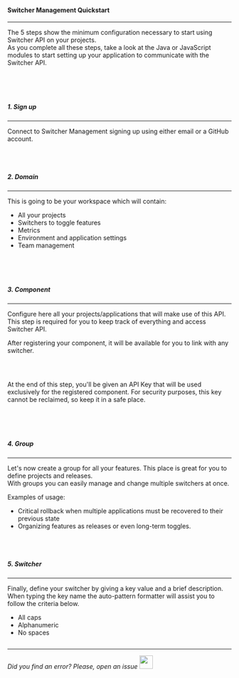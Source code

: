 #### Switcher Management Quickstart
* * *

The 5 steps show the minimum configuration necessary to start using Switcher API on your projects.
</br>As you complete all these steps, take a look at the Java or JavaScript modules to start setting up your application to communicate with the Switcher API.

<img src="[$ASSETS_LOCATION]/documentation/images/setup/5steps.jpg" class="image-style shadow dark-invert" alt=""/>

</br></br>

##### 1. Sign up
* * *
Connect to Switcher Management signing up using either email or a GitHub account.

</br></br>

##### 2. Domain
* * *
This is going to be your workspace which will contain:
- All your projects
- Switchers to toggle features
- Metrics
- Environment and application settings
- Team management

<img src="[$ASSETS_LOCATION]/documentation/images/setup/domain_create[$DARK_SUFFIX].png" class="image-style shadow dark-invert" alt=""/>

</br></br>

##### 3. Component
* * *
Configure here all your projects/applications that will make use of this API. This step is required for you to keep track of everything and access Switcher API.
<p>After registering your component, it will be available for you to link with any switcher.

<img src="[$ASSETS_LOCATION]/documentation/images/setup/components[$DARK_SUFFIX].png" class="image-style shadow dark-invert" alt=""/><p><br/>

<p>At the end of this step, you'll be given an API Key that will be used exclusively for the registered component. 
For security purposes, this key cannot be reclaimed, so keep it in a safe place.

<img src="[$ASSETS_LOCATION]/documentation/images/components/component_key[$DARK_SUFFIX].png" class="image-style shadow dark-invert" alt=""/><p>

</br></br>

##### 4. Group
* * *
Let's now create a group for all your features. This place is great for you to define projects and releases.
<br>With groups you can easily manage and change multiple switchers at once.

Examples of usage:

- Critical rollback when multiple applications must be recovered to their previous state
- Organizing features as releases or even long-term toggles.

</br></br>

##### 5. Switcher
* * *
Finally, define your switcher by giving a key value and a brief description.
<br/>When typing the key name the auto-pattern formatter will assist you to follow the criteria below.

- All caps
- Alphanumeric
- No spaces

<img src="[$ASSETS_LOCATION]/documentation/images/setup/switchers[$DARK_SUFFIX].png" class="image-style shadow dark-invert" alt=""/>

* * *

*Did you find an error? Please, open an issue*
<a href="https://github.com/switcherapi/switcher-management/issues/new?title=fix:+[setup.md]+-+[INSERT+SHORT+DESCRIPTION]" target="_blank">
    <img src="[$ASSETS_LOCATION]\github.svg" style="width: 30px;">
</a> 
